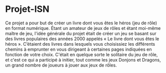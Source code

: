 # Projet-ISN
Ce projet a pour but de créer un livre dont vous êtes le héros (jeu de rôle) en format numérique.
	Étant un amateur de jeux de rôles et étant moi-même maître de jeu, l'idée générale du projet était de créer un jeu se basant sur des livres populaires des années 2000 appelés « Le livre dont vous êtes le héros ». C’étaient des livres dans lesquels vous choisissiez les différents chemins à emprunter en vous dirigeant à certaines pages indiquées en fonction de votre choix. C'était en quelque sorte le solitaire du jeu de rôle, et c'est ce qui a participé à initier, tout comme les jeux Donjons et Dragons, un grand nombre de joueurs à jouer aux jeux de rôles.
  
